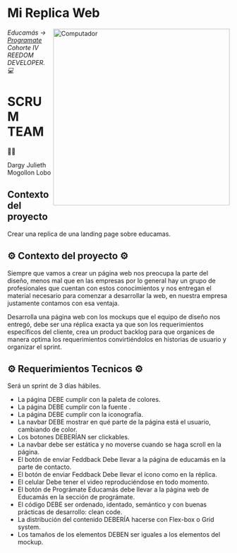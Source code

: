 
<h1> Mi Replica Web </h1>

<img src="https://raw.githubusercontent.com/MicaelliMedeiros/micaellimedeiros/master/image/computer-illustration.png" min-width="400px" max-width="400px" width="400px" align="right" alt="Computador">

<p><em> Educamás -> <a href="https://educamas.com.co/">Programate</a> Cohorte IV REEDOM DEVELOPER. 💻 </br>
</em></p>

<h1>SCRUM TEAM</h1>
👩‍💻<p>Dargy Julieth Mogollon Lobo</p> 


<h2>Contexto del proyecto</h2>
<p> Crear una replica de una landing page sobre educamas.

</p>

<h2>⚙️ Contexto del proyecto ⚙️</h2>
<p> Siempre que vamos a crear un página web nos preocupa la parte del diseño, menos mal que en las empresas por lo general hay un grupo de profesionales que cuentan con estos conocimientos y nos entregan el material necesario para comenzar a desarrollar la web, en nuestra empresa justamente contamos con esa ventaja.

Desarrolla una página web con los mockups que el equipo de diseño nos entregó, debe ser una réplica exacta ya que son los requerimientos específicos del cliente, crea un product backlog para que organices de manera optima los requerimientos convirtiéndolos en historias de usuario y organizar el sprint.


<h2>⚙️ Requerimientos Tecnicos ⚙️ </h2>

Será un sprint de 3 días hábiles.
* La página DEBE cumplir con la paleta de colores.
* La página DEBE cumplir con la fuente .
* La página DEBE cumplir con la iconografía.
* La navbar DEBE mostrar en qué parte de la página está el usuario, cambiando de color.
* Los botones DEBERÍAN ser clickables.
* La navbar debe ser estática y no moverse cuando se haga scroll en la página.
* El botón de enviar Feddback Debe llevar a la página de educamás en la parte de contacto.
* El botón de enviar Feddback Debe llevar el ícono como en la réplica.
* El celular Debe tener el video reproduciéndose en todo momento.
* El botón de Prográmate Educamás debe llevar a la página web de Educamás en la sección de prográmate.
* El código DEBE ser ordenado, identado, semántico y con buenas prácticas de desarrollo: clean code.
* La distribución del contenido DEBERÍA hacerse con Flex-box o Grid system.
* Los tamaños de los elementos DEBEN ser iguales a los elementos del mockup.
